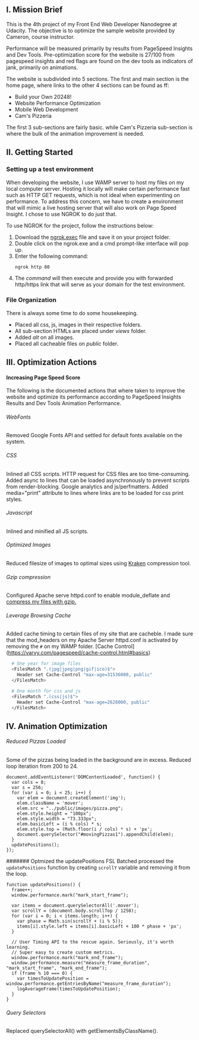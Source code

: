 ## I. Mission Brief
This is the 4th project of my Front End Web Developer Nanodegree at Udacity. The objective is to optimize the sample website provided by Cameron, course instructor.

Performance will be measured primarily by results from PageSpeed Insights and Dev Tools. Pre-optimization score for the website is 27/100 from pagespeed insights and red flags are found on the dev tools as indicators of jank, primarily on animations.

The website is subdivided into 5 sections. The first and main section is the home page, where links to the other 4 sections can be found as ff:
- Build your Own 20248!
- Website Performance Optimization
- Mobile Web Development
- Cam's Pizzeria

The first 3 sub-sections are fairly basic. while Cam's Pizzeria sub-section is where the bulk of the animation improvement is needed.

## II. Getting Started

### Setting up a test environment
When developing the website, I use WAMP server to host my files on my local computer server. Hosting it locally will make certain performance fast such as HTTP GET requests, which is not ideal when experimenting on performance. To address this concern, we have to create a environment that will mimic a live hosting server that will also work on Page Speed Insight. I chose to use NGROK to do just that.

To use NGROK for the project, follow the instructions below:
1. Download the [ngrok.exec](https://ngrok.com/) file and save it on your project folder.
2. Double click on the ngrok.exe and a cmd prompt-like interface will pop up.
3. Enter the following command:
    ```sh
    ngrok http 80
    ```
4. The _command_ will then execute and provide you with forwarded http/https link that will serve as your domain for the test environment.

### File Organization
There is always some time to do some housekeeping.
- Placed all css, js, images in their respective folders.
- All sub-section HTMLs are placed under _views_ folder.
- Added _alt_ on all images.
- Placed all cacheable files on _public_ folder.

## III. Optimization Actions
#### Increasing Page Speed Score
The following is the documented actions that where taken to improve the website and optimize its performance according to PageSpeed Insights Results and Dev Tools Animation Performance.

###### WebFonts
Removed Google Fonts API and settled for default fonts available on the system.

###### CSS
Inlined all CSS scripts. HTTP request for CSS files are too time-consuming. Added async to lines that can be loaded asynchronously to prevent scripts from render-blocking. Google analytics and js/perfmatters. Added media="print" attribute to lines where links are to be loaded for css print styles.

###### Javascript
Inlined and minified all JS scripts.

###### Optimized Images
Reduced filesize of images to optimal sizes using [Kraken](https://kraken.io/web-interface) compression tool.

###### Gzip compression
Configured Apache serve httpd.conf to enable module_deflate and [compress my files with gzip.](https://www.devside.net/guides/config/compression)

###### Leverage Browsing Cache
Added cache timing to certain files of my site that are cacheble. I made sure that the mod_headers on my Apache Server httpd.conf is activated by removing the `#` on my WAMP folder. [Cache Control] (https://varvy.com/pagespeed/cache-control.html#basics)

```sh
  # One year for image files
  <FilesMatch ".(jpg|jpeg|png|gif|ico)$">
    Header set Cache-Control "max-age=31536000, public"
  </FilesMatch>

  # One month for css and js
  <FilesMatch ".(css|js)$">
    Header set Cache-Control "max-age=2628000, public"
  </FilesMatch>
```
## IV. Animation Optimization
###### Reduced Pizzas Loaded
Some of the pizzas being loaded in the background are in excess. Reduced loop iteration from 200 to 24.

```
document.addEventListener('DOMContentLoaded', function() {
  var cols = 8;
  var s = 256;
  for (var i = 0; i < 25; i++) {
    var elem = document.createElement('img');
    elem.className = 'mover';
    elem.src = "../public/images/pizza.png";
    elem.style.height = "100px";
    elem.style.width = "73.333px";
    elem.basicLeft = (i % cols) * s;
    elem.style.top = (Math.floor(i / cols) * s) + 'px';
    document.querySelector("#movingPizzas1").appendChild(elem);
  }
  updatePositions();
});
```

####### Optmized the updatePositions FSL
Batched processed the `updatePositions` function by creating `scrollY` variable and removing it from the loop.

```
function updatePositions() {
  frame++;
  window.performance.mark("mark_start_frame");

  var items = document.querySelectorAll('.mover');
  var scrollY = (document.body.scrollTop / 1250);
  for (var i = 0; i < items.length; i++) {
    var phase = Math.sin(scrollY + (i % 5));
    items[i].style.left = items[i].basicLeft + 100 * phase + 'px';
  }

  // User Timing API to the rescue again. Seriously, it's worth learning.
  // Super easy to create custom metrics.
  window.performance.mark("mark_end_frame");
  window.performance.measure("measure_frame_duration", "mark_start_frame", "mark_end_frame");
  if (frame % 10 === 0) {
    var timesToUpdatePosition = window.performance.getEntriesByName("measure_frame_duration");
    logAverageFrame(timesToUpdatePosition);
  }
}
```

###### Query Selectors
Replaced querySelectorAll() with getElementsByClassName().

```
